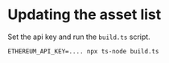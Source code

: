 
# Updating the asset list

Set the api key and run the `build.ts` script.

```shell
ETHEREUM_API_KEY=.... npx ts-node build.ts
```
